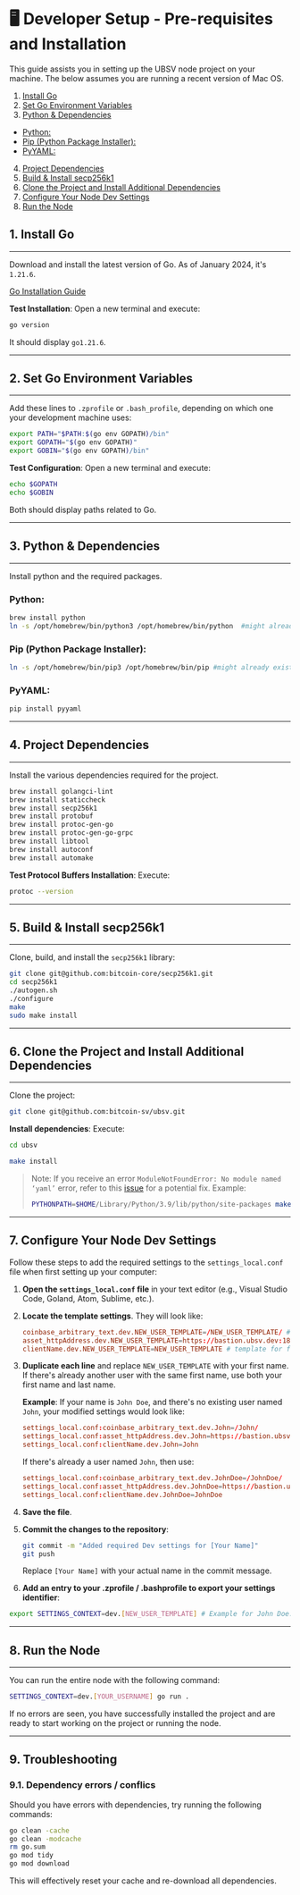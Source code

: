 # 🖥 Developer Setup - Pre-requisites and Installation

This guide assists you in setting up the UBSV node project on your machine. The below assumes you are running a recent version of Mac OS.


1. [Install Go](#1-install-go)
2. [Set Go Environment Variables](#2-set-go-environment-variables)
3. [Python & Dependencies](#3-python--dependencies)
- [Python:](#python)
- [Pip (Python Package Installer):](#pip-python-package-installer)
- [PyYAML:](#pyyaml)
4. [Project Dependencies](#4-project-dependencies)
5. [Build & Install secp256k1](#5-build--install-secp256k1)
6. [Clone the Project and Install Additional Dependencies](#6-clone-the-project-and-install-additional-dependencies)
7. [Configure Your Node Dev Settings](#7-configure-your-node-dev-settings)
8. [Run the Node](#8-run-the-node)

## 1. Install Go

---

Download and install the latest version of Go. As of January 2024, it's `1.21.6`.

[Go Installation Guide](https://go.dev/doc/install)

**Test Installation**:
Open a new terminal and execute:
```bash
go version
```
It should display `go1.21.6`.

---


## 2. Set Go Environment Variables

---


Add these lines to `.zprofile` or `.bash_profile`, depending on which one your development machine uses:

```bash
export PATH="$PATH:$(go env GOPATH)/bin"
export GOPATH="$(go env GOPATH)"
export GOBIN="$(go env GOPATH)/bin"
```

**Test Configuration**:
Open a new terminal and execute:
```bash
echo $GOPATH
echo $GOBIN
```

Both should display paths related to Go.

---


## 3. Python & Dependencies

---

Install python and the required packages.

### Python:


```bash
brew install python
ln -s /opt/homebrew/bin/python3 /opt/homebrew/bin/python  #might already exist
```

### Pip (Python Package Installer):

```bash
ln -s /opt/homebrew/bin/pip3 /opt/homebrew/bin/pip #might already exist
```

### PyYAML:

```bash
pip install pyyaml
```

---

## 4. Project Dependencies

---

Install the various dependencies required for the project.

```bash
brew install golangci-lint
brew install staticcheck
brew install secp256k1
brew install protobuf
brew install protoc-gen-go
brew install protoc-gen-go-grpc
brew install libtool
brew install autoconf
brew install automake
```

**Test Protocol Buffers Installation**:
Execute:
```bash
protoc --version
```

---




## 5. Build & Install secp256k1

---


Clone, build, and install the `secp256k1` library:

```bash
git clone git@github.com:bitcoin-core/secp256k1.git
cd secp256k1
./autogen.sh
./configure
make
sudo make install
```

---


## 6. Clone the Project and Install Additional Dependencies

---

Clone the project:

```bash
git clone git@github.com:bitcoin-sv/ubsv.git
```

**Install dependencies**:
Execute:
```bash
cd ubsv

make install
```


> Note:
> If you receive an error `ModuleNotFoundError: No module named ‘yaml’` error, refer to this [issue](https://github.com/yaml/pyyaml/issues/291) for a potential fix. Example:
> ```bash
> PYTHONPATH=$HOME/Library/Python/3.9/lib/python/site-packages make install  #Make sure the path is correct for your own python version
> ```


---


## 7. Configure Your Node Dev Settings

Follow these steps to add the required settings to the `settings_local.conf` file when first setting up your computer:

1. **Open the `settings_local.conf` file** in your text editor (e.g., Visual Studio Code, Goland, Atom, Sublime, etc.).

2. **Locate the template settings**. They will look like:

   ```conf
   coinbase_arbitrary_text.dev.NEW_USER_TEMPLATE=/NEW_USER_TEMPLATE/ # template for future new users (referenced in documentation)
   asset_httpAddress.dev.NEW_USER_TEMPLATE=https://bastion.ubsv.dev:18x90 # template for future new users (referenced in documentation)
   clientName.dev.NEW_USER_TEMPLATE=NEW_USER_TEMPLATE # template for future new users (referenced in documentation)
   ```

3. **Duplicate each line** and replace `NEW_USER_TEMPLATE` with your first name. If there's already another user with the same first name, use both your first name and last name.

   **Example**:
   If your name is `John Doe`, and there's no existing user named `John`, your modified settings would look like:

   ```conf
   settings_local.conf:coinbase_arbitrary_text.dev.John=/John/
   settings_local.conf:asset_httpAddress.dev.John=https://bastion.ubsv.dev:18x90
   settings_local.conf:clientName.dev.John=John
   ```

   If there's already a user named `John`, then use:

   ```conf
   settings_local.conf:coinbase_arbitrary_text.dev.JohnDoe=/JohnDoe/
   settings_local.conf:asset_httpAddress.dev.JohnDoe=https://bastion.ubsv.dev:18x90
   settings_local.conf:clientName.dev.JohnDoe=JohnDoe
   ```

4. **Save the file**.

5. **Commit the changes to the repository**:

   ```bash
   git commit -m "Added required Dev settings for [Your Name]"
   git push
   ```

   Replace `[Your Name]` with your actual name in the commit message.


6. **Add an entry to your .zprofile / .bashprofile to export your settings identifier**:


```bash
export SETTINGS_CONTEXT=dev.[NEW_USER_TEMPLATE] # Example for John Doe: export SETTINGS_CONTEXT=dev.JohnDoe
```

----

## 8. Run the Node

---

You can run the entire node with the following command:

```bash
SETTINGS_CONTEXT=dev.[YOUR_USERNAME] go run .
```

If no errors are seen, you have successfully installed the project and are ready to start working on the project or running the node.

---

## 9. Troubleshooting

### 9.1. Dependency errors / conflics

Should you have errors with dependencies, try running the following commands:

```bash
go clean -cache
go clean -modcache
rm go.sum
go mod tidy
go mod download
```

This will effectively reset your cache and re-download all dependencies.
